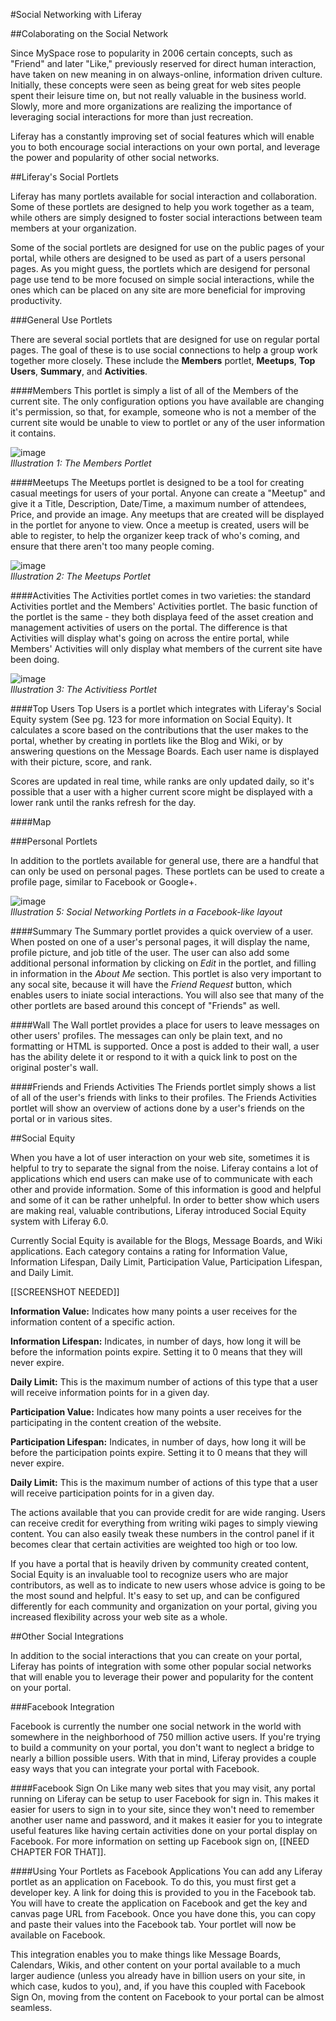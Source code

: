 #Social Networking with Liferay

##Colaborating on the Social Network

Since MySpace rose to popularity in 2006 certain concepts, such as "Friend" and later "Like," previously reserved for direct human interaction, have taken on new meaning in on always-online, information driven culture. Initially, these concepts were seen as being great for web sites people spent their leisure time on, but not really valuable in the business world. Slowly, more and more organizations are realizing the importance of leveraging social interactions for more than just recreation.

Liferay has a constantly improving set of social features which will enable you to both encourage social interactions on your own portal, and leverage the power and popularity of other social networks.

##Liferay's Social Portlets
	
Liferay has many portlets available for social interaction and collaboration. Some of these portlets are designed to help you work together as a team, while others are simply designed to foster social interactions between team members at your organization.

Some of the social portlets are designed for use on the public pages of your portal, while others are designed to be used as part of a users personal pages. As you might guess, the portlets which are desigend for personal page use tend to be more focused on simple social interactions, while the ones which can be placed on any site are more beneficial for improving productivity. 

###General Use Portlets

There are several social portlets that are designed for use on regular portal pages. The goal of these is to use social connections to help a group work together more closely. These include the **Members** portlet, **Meetups**, **Top Users**, **Summary**, and **Activities**.


####Members
This portlet is simply a list of all of the Members of the current site. The only configuration options you have available are changing it's permission, so that, for example, someone who is not a member of the current site would be unable to view to portlet or any of the user information it contains.

![image](../../images/XX-social-networking-members-portlet.png)\
*Illustration 1: The Members Portlet*

####Meetups
The Meetups portlet is designed to be a tool for creating casual meetings for users of your portal. Anyone can create a "Meetup" and give it a Title, Description, Date/Time, a maximum number of attendees, Price, and provide an image. Any meetups that are created will be displayed in the portlet for anyone to view. Once a meetup is created, users will be able to register, to help the organizer keep track of who's coming, and ensure that there aren't too many people coming.

![image](../../images/XX-social-networking-meetups.png)\
*Illustration 2: The Meetups Portlet*

####Activities
The Activities portlet comes in two varieties: the standard Activities portlet and the Members' Activities portlet. The basic function of the portlet is the same - they both displaya feed of the asset creation and management activities of users on the portal. The difference is that Activities will display what's going on across the entire portal, while Members' Activities will only display what members of the current site have been doing.

![image](../../images/XX-social-networking-activities.png)\
*Illustration 3: The Activitiess Portlet*

####Top Users
Top Users is a portlet which integrates with Liferay's Social Equity system (See pg. 123 for more information on Social Equity). It calculates a score based on the contributions that the user makes to the portal, whether by creating in portlets like the Blog and Wiki, or by answering questions on the Message Boards. Each user name is displayed with their picture, score, and rank.

Scores are updated in real time, while ranks are only updated daily, so it's possible that a user with a higher current score might be displayed with a lower rank until the ranks refresh for the day. 

####Map



###Personal Portlets

In addition to the portlets available for general use, there are a handful that can only be used on personal pages. These portlets can be used to create a profile page, similar to Facebook or Google+. 

![image](../../images/XX-social-networking-personal-portlets.png)\
*Illustration 5: Social Networking Portlets in a Facebook-like layout*

####Summary
The Summary portlet provides a quick overview of a user. When posted on one of a user's personal pages, it will display the name, profile picture, and job title of the user. The user can also add some additional personal information by clicking on *Edit* in the portlet, and filling in information in the *About Me* section.
This portlet is also very important to any socal site, because it will have the *Friend Request* button, which enables users to iniate social interactions. You will also see that many of the other portlets are based around this concept of "Friends" as well.

####Wall
The Wall portlet provides a place for users to leave messages on other users' profiles. The messages can only be plain text, and no formatting or HTML is supported. Once a post is added to their wall, a user has the ability delete it or respond to it with a quick link to post on the original poster's wall.

####Friends and Friends Activities
The Friends portlet simply shows a list of all of the user's friends with links to their profiles. The Friends Activities portlet will show an overview of actions done by a user's friends on the portal or in various sites.


##Social Equity

When you have a lot of user interaction on your web site, sometimes it is helpful to try to separate the signal from the noise. Liferay contains a lot of applications which end users can make use of to communicate with each other and provide information. Some of this information is good and helpful and some of it can be rather unhelpful. In order to better show which users are making real, valuable contributions, Liferay introduced Social Equity system with Liferay 6.0.

Currently Social Equity is available for the Blogs, Message Boards, and Wiki applications. Each category contains a rating for Information Value, Information Lifespan, Daily Limit, Participation Value, Participation Lifespan, and Daily Limit.

[[SCREENSHOT NEEDED]]

**Information Value:** Indicates how many points a user receives for the information content of a specific action.

**Information Lifespan:** Indicates, in number of days, how long it will be before the information points expire. Setting it to 0 means that they will never expire.

**Daily Limit:** This is the maximum number of actions of this type that a user will receive information points for in a given day.

**Participation Value:** Indicates how many points a user receives for the participating in the content creation of the website.

**Participation Lifespan:** Indicates, in number of days, how long it will be before the participation points expire. Setting it to 0 means that they will never expire.

**Daily Limit:** This is the maximum number of actions of this type that a user will receive participation points for in a given day.

The actions available that you can provide credit for are wide ranging. Users can receive credit for everything from writing wiki pages to simply viewing content. You can also easily tweak these numbers in the control panel if it becomes clear that certain activities are weighted too high or too low.

If you have a portal that is heavily driven by community created content, Social Equity is an invaluable tool to recognize users who are major contributors, as well as to indicate to new users whose advice is going to be the most sound and helpful. It's easy to set up, and can be configured differently for each community and organization on your portal, giving you increased flexibility across your web site as a whole.


##Other Social Integrations

In addition to the social interactions that you can create on your portal, Liferay has points of integration with some other popular social networks that will enable you to leverage their power and popularity for the content on your portal.
	
###Facebook Integration
	
Facebook is currently the number one social network in the world with somewhere in the neighborhood of 750 million active users. If you're trying to build a community on your portal, you don't want to neglect a bridge to nearly a billion possible users. With that in mind, Liferay provides a couple easy ways that you can integrate your portal with Facebook.

####Facebook Sign On
Like many web sites that you may visit, any portal running on Liferay can be setup to user Facebook for sign in. This makes it easier for users to sign in to your site, since they won't need to remember another user name and password, and it makes it easier for you to integrate useful features like having certain activities done on your portal display on Facebook. For more information on setting up Facebook sign on, [[NEED CHAPTER FOR THAT]].

####Using Your Portlets as Facebook Applications
You can add any Liferay portlet as an application on Facebook. To do this, you must first get a developer key. A link for doing this is provided to you in the Facebook tab. You will have to create the application on Facebook and get the key and canvas page URL from Facebook. Once you have done this, you can copy and paste their values into the Facebook tab. Your portlet will now be available on Facebook.

This integration enables you to make things like Message Boards, Calendars, Wikis, and other content on your portal available to a much larger audience (unless you already have in billion users on your site, in which case, kudos to you), and, if you have this coupled with Facebook Sign On, moving from the content on Facebook to your portal can be almost seamless.

